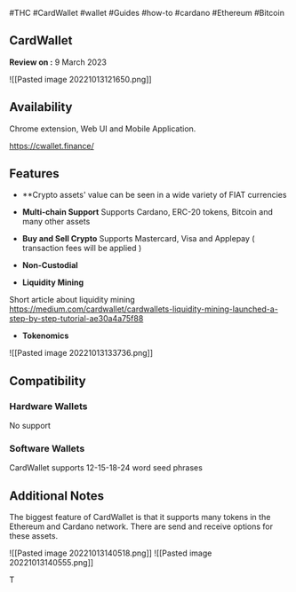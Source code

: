 #THC #CardWallet #wallet  #Guides #how-to #cardano #Ethereum #Bitcoin

## CardWallet

**Review on :** 9 March 2023

![[Pasted image 20221013121650.png]]



## Availability

Chrome extension, Web UI and Mobile Application.

https://cwallet.finance/


## Features

- **Crypto assets' value can be seen in a wide variety of FIAT currencies

- **Multi-chain Support**
Supports Cardano, ERC-20 tokens, Bitcoin and many other assets

- **Buy and Sell Crypto**
Supports Mastercard, Visa and Applepay ( transaction fees will be applied )

- **Non-Custodial**

- **Liquidity Mining**
 
 Short article about liquidity mining
https://medium.com/cardwallet/cardwallets-liquidity-mining-launched-a-step-by-step-tutorial-ae30a4a75f88

- **Tokenomics**

![[Pasted image 20221013133736.png]]


## Compatibility

### Hardware Wallets
No support


### Software Wallets

CardWallet supports 12-15-18-24 word seed phrases



## Additional Notes

The biggest feature of CardWallet is that it supports many tokens in the Ethereum and Cardano network. There are send and receive options for these assets.

![[Pasted image 20221013140518.png]]
![[Pasted image 20221013140555.png]]

T